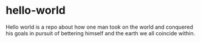 # hello-world
Hello world is a repo about how one man took on the world and conquered his goals in pursuit of bettering himself and the earth we all coincide within.
